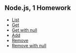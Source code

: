 ## Node.js, 1 Homework

- [List]
- [Get]
- [Get with null]
- [Add]
- [Remove]
- [Remove with null]

[List]: https://ibb.co/7V8WW5d
[Get]: https://ibb.co/wct9hFm
[Get with null]: https://ibb.co/vkFLfxQ
[Add]: https://ibb.co/sy2qZdj
[Remove]: https://ibb.co/T17WMwM
[Remove with null]: https://ibb.co/3SjZVtj
